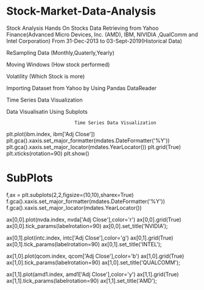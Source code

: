 # Stock-Market-Data-Analysis
Stock Analysis Hands On Stocks Data Retrieving from Yahoo Finance(Advanced Micro Devices,
Inc. (AMD), IBM, NIVIDIA ,QualComm and Intel Corporation)
From 31-Dec-2013 to 03-Sept-2019(Historical Data)

ReSampling Data (Monthly,Quaterly,Yearly)

Moving Windows (How stock performed)

Volatility (Which Stock is more)

Importing Dataset from Yahoo by Using Pandas DataReader

Time Series Data Visualization

Data Visualisatin Using Subplots


                             Time Series Data Visualization 
                             
                             
plt.plot(ibm.index, ibm['Adj Close'])
plt.gca().xaxis.set_major_formatter(mdates.DateFormatter('%Y'))
plt.gca().xaxis.set_major_locator(mdates.YearLocator())
plt.grid(True)
plt.xticks(rotation=90)
plt.show()


# SubPlots
f,ax = plt.subplots(2,2,figsize=(10,10),sharex=True)
f.gca().xaxis.set_major_formatter(mdates.DateFormatter('%Y'))
f.gca().xaxis.set_major_locator(mdates.YearLocator())

ax[0,0].plot(nvda.index, nvda['Adj Close'],color='r')
ax[0,0].grid(True)
ax[0,0].tick_params(labelrotation=90)
ax[0,0].set_title('NVIDIA');

ax[0,1].plot(intc.index, intc['Adj Close'],color='g')
ax[0,1].grid(True)
ax[0,1].tick_params(labelrotation=90)
ax[0,1].set_title('INTEL');

ax[1,0].plot(qcom.index, qcom['Adj Close'],color='b')
ax[1,0].grid(True)
ax[1,0].tick_params(labelrotation=90)
ax[1,0].set_title('QUALCOMM');

ax[1,1].plot(amd1.index, amd1['Adj Close'],color='y')
ax[1,1].grid(True)
ax[1,1].tick_params(labelrotation=90)
ax[1,1].set_title('AMD');

